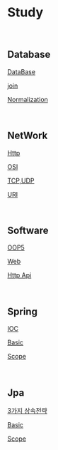 # Study

<br>


## Database
[DataBase](https://github.com/MarkZiRo/spring-project/edit/master/study/bank/Database/database.md)

[join](https://github.com/MarkZiRo/spring-project/edit/master/study/bank/Database/join.md)

[Normalization](https://github.com/MarkZiRo/spring-project/edit/master/study/bank/Database/Normalization.md)


<br>

## NetWork

[Http](https://github.com/MarkZiRo/spring-project/edit/master/study/bank/Network/Http.md)

[OSI](https://github.com/MarkZiRo/spring-project/edit/master/study/bank/Network/OSI.md)

[TCP,UDP](https://github.com/MarkZiRo/spring-project/edit/master/study/bank/Network/TCPUDP.md)

[URI](https://github.com/MarkZiRo/spring-project/edit/master/study/bank/Network/URI.md)

<br>

## Software

[OOP5](https://github.com/MarkZiRo/spring-project/edit/master/study/bank/Software/OOP5.md)

[Web](https://github.com/MarkZiRo/spring-project/edit/master/study/bank/Software/Web.md)


[Http Api](https://github.com/MarkZiRo/spring-project/edit/master/study/bank/Software/HttpApi.md)


<br>

## Spring

[IOC](https://github.com/MarkZiRo/spring-project/edit/master/study/bank/Spring/IOC.md)

[Basic](https://github.com/MarkZiRo/spring-project/edit/master/study/bank/Spring/Basic.md)

[Scope](https://github.com/MarkZiRo/spring-project/edit/master/study/bank/Spring/Scope.md)


<br>

## Jpa

[3가지 상속전략](https://github.com/MarkZiRo/spring-project/edit/master/study/bank/Spring/IOC.md)

[Basic](https://github.com/MarkZiRo/spring-project/edit/master/study/bank/Spring/Basic.md)

[Scope](https://github.com/MarkZiRo/spring-project/edit/master/study/bank/Spring/Scope.md)

